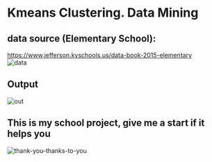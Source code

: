 # Kmeans Clustering. Data Mining  

## data source (Elementary School):  
   https://www.jefferson.kyschools.us/data-book-2015-elementary  
![data](https://user-images.githubusercontent.com/86332370/169287527-54f480ec-7925-4d47-8fdf-ba2529889e63.PNG)
  
## Output  
![out](https://user-images.githubusercontent.com/86332370/169287558-0f3a36c4-46a7-4e85-b445-f113baee85bc.PNG)

## This is my school project, give me a start if it helps you
![thank-you-thanks-to-you](https://user-images.githubusercontent.com/86332370/169284332-0edd2f4d-6003-4a64-83a6-224eceb97d18.gif)
